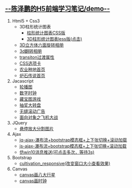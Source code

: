 ## [--陈泽鹏的H5前端学习笔记/demo--](https://chenzp1996.github.io/)
1. Html5 + Css3
    + 3D柱形统计图表
        + [柱形统计图表CSS版](https://chenzp1996.github.io/HTML%2BCSS/3D%E6%9F%B1%E5%BD%A2%E7%BB%9F%E8%AE%A1%E5%9B%BE%E8%A1%A8/20180810-3D%E6%9F%B1%E5%BD%A2%E7%BB%9F%E8%AE%A1%E5%9B%BE%E8%A1%A8CSS%E7%89%88/index.html)
        + [3D柱形统计图表less版(点击)](https://chenzp1996.github.io/HTML%2BCSS/3D%E6%9F%B1%E5%BD%A2%E7%BB%9F%E8%AE%A1%E5%9B%BE%E8%A1%A8/20180811-3D%E6%9F%B1%E5%BD%A2%E7%BB%9F%E8%AE%A1%E5%9B%BE%E8%A1%A8less%E7%89%88/index.html)
    + [3D立方体六面旋转相册](https://chenzp1996.github.io/HTML%2BCSS/3D%E7%AB%8B%E6%96%B9%E4%BD%93%E7%9B%B8%E5%86%8C/index.html)
    + [3d翻转相册](https://chenzp1996.github.io/HTML%2BCSS/css3-3d%E6%97%8B%E8%BD%AC%E7%9B%B8%E5%86%8C/index.html)
    + [transiton过渡属性](https://chenzp1996.github.io/HTML+CSS/transition属性练习/transition/index.html)
    + [CSS选项卡](https://chenzp1996.github.io/HTML+CSS/tabControl%E9%80%89%E9%A1%B9%E5%8D%A1/gallery.html)
    + [农业种地首页](https://chenzp1996.github.io/HTML+CSS/cultivation/index.html)
    + [炉石传说首页](https://chenzp1996.github.io/HTML+CSS/%E7%82%89%E7%9F%B3%E4%BC%A0%E8%AF%B4%E9%A6%96%E9%A1%B5/index.html)
2. Jacascript
    + [轮播图](https://chenzp1996.github.io/Javascript/slideshow%E8%BD%AE%E6%92%AD%E5%9B%BE/slideAlbum.html)
    + [数字时钟](https://chenzp1996.github.io/Javascript/%E6%95%B0%E7%A0%81%E6%97%B6%E9%92%9F/digital_clock.html)
    + [藏宝图游戏](https://chenzp1996.github.io/Javascript/treasureMap%E8%97%8F%E5%AE%9D%E5%9B%BE%E6%B8%B8%E6%88%8F/treasureMap.html)
    + [抽奖大转盘](https://chenzp1996.github.io/Javascript/%E6%8A%BD%E5%A5%96-%E5%A4%A7%E8%BD%AC%E7%9B%98/lottery.html)
    + [无缝滚动广告](https://chenzp1996.github.io/Javascript/%E6%97%A0%E7%BC%9D%E6%BB%9A%E5%8A%A8/wufenghuadong.html)
    + [面向对象之飞机大战](https://chenzp1996.github.io/Javascript/%E9%A3%9E%E6%9C%BA%E5%A4%A7%E6%88%98%EF%BC%88%E9%9D%A2%E5%90%91%E5%AF%B9%E8%B1%A1%EF%BC%89/index.html)
3. JQuery
    + [悬停放大分割图片](https://chenzp1996.github.io/jQuery/%E6%82%AC%E5%81%9C%E6%94%BE%E5%A4%A7%E5%88%86%E5%89%B2%E5%9B%BE%E7%89%87/index.html)
4. Ajax
    +  [jq-ajax-瀑布流+bootstrap模态框+上下张切换+滚动加载](https://chenzp1996.github.io/Ajax/jq-ajax-%E7%80%91%E5%B8%83%E6%B5%81+bootstrap%E6%A8%A1%E6%80%81%E6%A1%86+%E4%B8%8A%E4%B8%8B%E5%BC%A0%E5%88%87%E6%8D%A2+%E6%BB%9A%E5%8A%A8%E5%8A%A0%E8%BD%BD/index.html)
    + [js-ajax-瀑布流+bootstrap模态框+上下张切换+滚动加载](https://chenzp1996.github.io/Ajax/js-ajax-%E7%80%91%E5%B8%83%E6%B5%81+bootstrap%E6%A8%A1%E6%80%81%E6%A1%86+%E4%B8%8A%E4%B8%8B%E5%BC%A0%E5%88%87%E6%8D%A2+%E6%BB%9A%E5%8A%A8%E5%8A%A0%E8%BD%BD/index.html)
    + [仿win10消息推送(可点击多次，等待3s)](https://chenzp1996.github.io/Ajax/%E4%BB%BFwin10%E6%B6%88%E6%81%AF%E6%8E%A8%E9%80%81/toast.html)
5. Bootstrap
    + [cultivation_responsive(改变窗口大小查看效果)](https://chenzp1996.github.io/bootstrap/cultivation_responsive/index_responsive.html)
6. Canvas
   + [canvas画八大行星](https://chenzp1996.github.io/canvas/canvas%E7%94%BB%E5%85%AB%E5%A4%A7%E8%A1%8C%E6%98%9F/sun.html)
   + [canvas画时钟](https://chenzp1996.github.io/canvas/canvas%E7%94%BB%E6%97%B6%E9%92%9F/clock.html)


